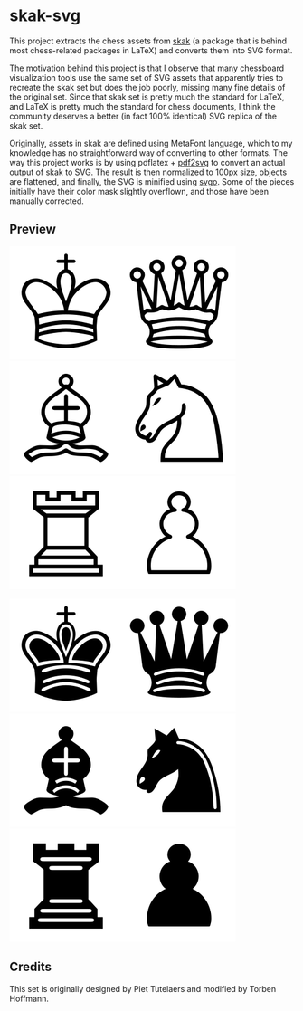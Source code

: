 # skak-svg

This project extracts the chess assets from [skak](https://github.com/lehoff/skak) (a package that is behind most chess-related packages in LaTeX) and converts them into SVG format.

The motivation behind this project is that I observe that many chessboard visualization tools use the same set of SVG assets that apparently tries to recreate the skak set but does the job poorly, missing many fine details of the original set. Since that skak set is pretty much the standard for LaTeX, and LaTeX is pretty much the standard for chess documents, I think the community deserves a better (in fact 100% identical) SVG replica of the skak set.

Originally, assets in skak are defined using MetaFont language, which to my knowledge has no straightforward way of converting to other formats. The way this project works is by using pdflatex + [pdf2svg](https://github.com/dawbarton/pdf2svg) to convert an actual output of skak to SVG. The result is then normalized to 100px size, objects are flattened, and finally, the SVG is minified using [svgo](https://github.com/svg/svgo). Some of the pieces initially have their color mask slightly overflown, and those have been manually corrected.

## Preview

![](svg/wk.svg)![](svg/wq.svg)![](svg/wb.svg)![](svg/wn.svg)![](svg/wr.svg)![](svg/wp.svg)

![](svg/bk.svg)![](svg/bq.svg)![](svg/bb.svg)![](svg/bn.svg)![](svg/br.svg)![](svg/bp.svg)

## Credits

This set is originally designed by Piet Tutelaers and modified by Torben Hoffmann.